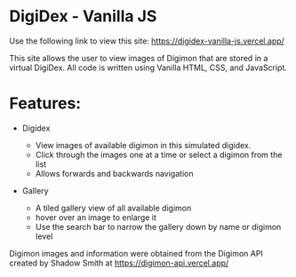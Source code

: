# DigiDex - Vanilla JS

Use the following link to view this site:
https://digidex-vanilla-js.vercel.app/

This site allows the user to view images of Digimon that are stored in a virtual DigiDex. 
All code is written using Vanilla HTML, CSS, and JavaScript.

# Features:

- Digidex
   - View images of available digimon in this simulated digidex.
   - Click through the images one at a time or select a digimon from the list
   - Allows forwards and backwards navigation
 
- Gallery
   - A tiled gallery view of all available digimon
   - hover over an image to enlarge it
   - Use the search bar to narrow the gallery down by name or digimon level

Digimon images and information were obtained from the Digimon API created by Shadow Smith at https://digimon-api.vercel.app/
